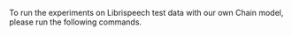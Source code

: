 To run the experiments on Librispeech test data with our own Chain model, please run the following commands.

````
